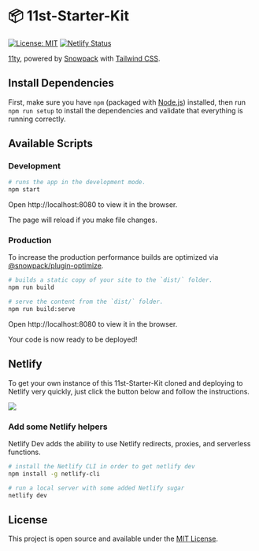 # 📦 11st-Starter-Kit

[![License: MIT](https://img.shields.io/badge/License-MIT-blue.svg)](https://opensource.org/licenses/MIT)
[![Netlify Status](https://api.netlify.com/api/v1/badges/ec6da587-72ba-490a-ad4b-167802a9c197/deploy-status)](https://app.netlify.com/sites/11st-starter-kit/deploys)

[11ty](https://www.11ty.dev/), powered by [Snowpack](https://www.snowpack.dev/)
with [Tailwind CSS](https://tailwindcss.com).

## Install Dependencies

First, make sure you have `npm` (packaged with
[Node.js](https://nodejs.org)) installed, then run `npm run setup` to install
the dependencies and validate that everything is running correctly.

## Available Scripts

### Development

```bash
# runs the app in the development mode.
npm start
```

Open http://localhost:8080 to view it in the browser.

The page will reload if you make file changes.

### Production

To increase the production performance builds are optimized via
[@snowpack/plugin-optimize](https://github.com/pikapkg/snowpack/tree/master/plugins/plugin-optimize).

```bash
# builds a static copy of your site to the `dist/` folder.
npm run build
```

```bash
# serve the content from the `dist/` folder.
npm run build:serve
```

Open http://localhost:8080 to view it in the browser.

Your code is now ready to be deployed!

## Netlify

To get your own instance of this 11st-Starter-Kit cloned and deploying to
Netlify very quickly, just click the button below and follow the instructions.

[<img src="https://www.netlify.com/img/deploy/button.svg" />](https://app.netlify.com/start/deploy?repository=https://github.com/stefanfrede/11st-starter-kit)

### Add some Netlify helpers

Netlify Dev adds the ability to use Netlify redirects, proxies, and serverless functions.

```bash
# install the Netlify CLI in order to get netlify dev
npm install -g netlify-cli

# run a local server with some added Netlify sugar
netlify dev
```

## License

This project is open source and available under the [MIT License](LICENSE).
